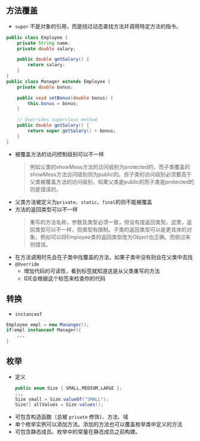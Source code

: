## 方法覆盖
- `super` 不是对象的引用，而是绕过动态查找方法并调用特定方法的指令。
``` java
public class Employee {
    private String name;
    private double salary;

    public double getSalary() {
        return salary;
    }
}
public class Manager extends Employee {
    private double bonus;

    public void setBonus(double bonus) {
        this.bonus = bonus;
    }

    // Overrides superclass method
    public double getSalary() {
        return super.getSalary() + bonus;
    }
}
```
- 被覆盖方法的访问控制级别可以不一样
    > 例如父类的showMess方法的访问级别为protected的，而子类覆盖的showMess方法访问级别则为public的。但子类的访问级别必须要高于父类被覆盖方法的访问级别，如果父类是public的而子类是protected的则是错误的。
- 父类方法被定义为`private`、`static`、`final`的则不能被覆盖
- 方法的返回类型可以不一样
    > 重写的方法名称，参数及类型必须一致，但没有提返回类型。这里，返回类型可以不一样，但类型有限制。子类的返回类型可以是更具体的对象，例如可以将Employee类的返回类型改为Object也正确。而倒过来则错误。
- 在方法调用时先会在子类中找覆盖的方法，如果子类中没有则会在父类中去找
- `@Override` 
    - 增加代码的可读性，看到标签就知道这是从父类重写的方法
    - IDE会根据这个标签来检查你的代码

## 转换
- `instanceof`
``` java
Employee empl = new Mananger();
if(empl instanceof Manager){
    ...
}
```

## 枚举
- 定义
    ``` java
    public enum Size { SMALL,MEDIUM,LARGE };
    ...
    Size small = Size.valueOf("SMALL");
    Size[] allValues = Size.values();
    ```
- 可包含构造函数（总被 `private` 修饰）、方法、域
- 单个枚举实例可以添加方法。添加的方法也可以覆盖枚举类中定义的方法
- 可包含静态成员。枚举中的常量在静态成员之前构建。
